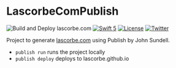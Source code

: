 # LascorbeComPublish

![Build and Deploy lascorbe.com](https://github.com/Lascorbe/LascorbeComPublish/workflows/Build%20and%20Deploy%20lascorbe.com/badge.svg)
[![Swift 5](https://img.shields.io/badge/swift-5-red.svg?style=flat)](https://developer.apple.com/swift)
[![License](https://img.shields.io/badge/license-MIT-lightgrey.svg)](https://opensource.org/licenses/MIT)
[![Twitter](https://img.shields.io/badge/twitter-@lascorbe-blue.svg)](http://twitter.com/lascorbe)

Project to generate [lascorbe.com](https://lascorbe.com) using Publish by John Sundell.

- `publish run` runs the project locally
- `publish deploy` deploys to lascorbe.github.io
